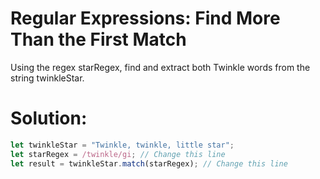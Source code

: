 # Regular Expressions: Find More Than the First Match
Using the regex starRegex, find and extract both Twinkle words from the string twinkleStar.
# Solution:
```javascript
let twinkleStar = "Twinkle, twinkle, little star";
let starRegex = /twinkle/gi; // Change this line
let result = twinkleStar.match(starRegex); // Change this line
```